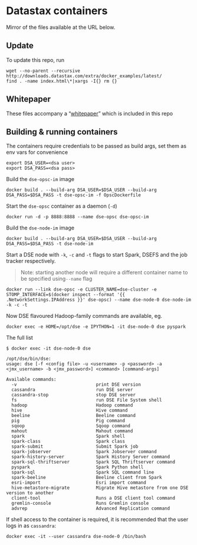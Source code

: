 # Datastax containers
Mirror of the files available at the URL below.

## Update
To update this repo, run
```
wget --no-parent --recursive http://downloads.datastax.com/extra/docker_examples/latest/
find . -name index.html\*|xargs -I{} rm {}
```
## Whitepaper
These files accompany a
“[whitepaper](DataStax-WP-Best_Practices_Running_DSE_Within_Docker.pdf)” which
is included in this repo

## Building & running containers
The containers require credentials to be passed as build args, set them as env
vars for convenience
```
export DSA_USER=<dsa user>
export DSA_PASS=<dsa pass> 
```
Build the `dse-opsc-im` image
```
docker build . --build-arg DSA_USER=$DSA_USER --build-arg DSA_PASS=$DSA_PASS -t dse-opsc-im -f OpscDockerfile
```
Start the `dse-opsc` container as a daemon (`-d`)
```
docker run -d -p 8888:8888 --name dse-opsc dse-opsc-im
```
Build the `dse-node-im` image
```
docker build . --build-arg DSA_USER=$DSA_USER --build-arg DSA_PASS=$DSA_PASS -t dse-node-im
```
Start a DSE node with `-k`, `-c` and `-t` flags to start Spark, DSEFS and the
job tracker respectively.
> Note: starting another node will require a different container name to be
> specified using`--name` flag
```
docker run --link dse-opsc -e CLUSTER_NAME=dse-cluster -e STOMP_INTERFACE=$(docker inspect --format '{{ .NetworkSettings.IPAddress }}' dse-opsc) --name dse-node-0 dse-node-im -k -c -t
```
Now DSE flavoured Hadoop-family commands are available, eg.
```
docker exec -e HOME=/opt/dse -e IPYTHON=1 -it dse-node-0 dse pyspark
```
The full list
```
$ docker exec -it dse-node-0 dse

/opt/dse/bin/dse:
usage: dse [-f <config file> -u <username> -p <password> -a <jmx_username> -b <jmx_password>] <command> [command-args]

Available commands:
  -v                              print DSE version
  cassandra                       run DSE server
  cassandra-stop                  stop DSE server
  fs                              run DSE File System shell
  hadoop                          Hadoop command
  hive                            Hive command
  beeline                         Beeline command
  pig                             Pig command
  sqoop                           Sqoop command
  mahout                          Mahout command
  spark                           Spark shell
  spark-class                     Spark class
  spark-submit                    Submit Spark job
  spark-jobserver                 Spark Jobserver command
  spark-history-server            Spark History Server command
  spark-sql-thriftserver          Spark SQL Thriftserver command
  pyspark                         Spark Python shell
  spark-sql                       Spark SQL command line
  spark-beeline                   Beeline client from Spark
  esri-import                     Esri import command
  hive-metastore-migrate          Migrate Hive metastore from one DSE version to another
  client-tool                     Runs a DSE client tool command
  gremlin-console                 Runs Gremlin console
  advrep                          Advanced Replication command
```
If shell access to the container is required, it is recommended that the
user logs in as `cassandra`:
```
docker exec -it --user cassandra dse-node-0 /bin/bash
```
